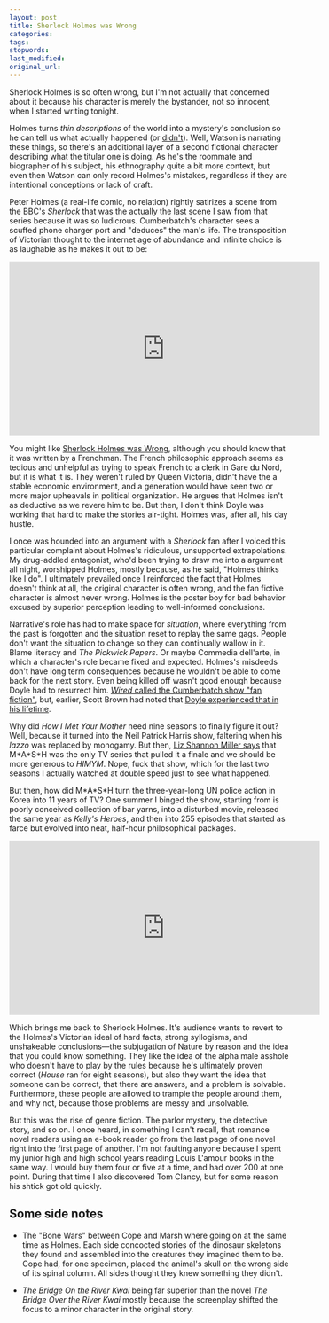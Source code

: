 ```yaml
---
layout: post
title: Sherlock Holmes was Wrong
categories:
tags:
stopwords:
last_modified:
original_url:
---
```


Sherlock Holmes is so often wrong, but I'm not actually that concerned about it because his character is merely the bystander, not so innocent, when I started writing tonight.

Holmes turns *thin descriptions* of the world into a mystery's conclusion so he can tell us what actually happened (or [didn't](https://en.wikipedia.org/wiki/The_Adventure_of_Silver_Blaze)). Well, Watson is narrating these things, so there's an additional layer of a second fictional character describing what the titular one is doing. As he's the roommate and biographer of his subject, his ethnography quite a bit more context, but even then Watson can only record Holmes's mistakes, regardless if they are intentional conceptions or lack of craft.

Peter Holmes (a real-life comic, no relation) rightly satirizes a scene from the BBC's *Sherlock* that was the actually the last scene I saw from that series because it was so ludicrous. Cumberbatch's character sees a scuffed phone charger port and "deduces" the man's life. The transposition of Victorian thought to the internet age of abundance and infinite choice is as laughable as he makes it out to be:

<iframe width="560" height="315" src="https://www.youtube.com/embed/eKQOk5UlQSc" frameborder="0" allow="accelerometer; autoplay; encrypted-media; gyroscope; picture-in-picture" allowfullscreen></iframe>

You might like [Sherlock Holmes was Wrong](https://amzn.to/3belDFE), although you should know that it was written by a Frenchman. The French philosophic approach seems as tedious and unhelpful as trying to speak French to a clerk in Gare du Nord, but it is what it is. They weren't ruled by Queen Victoria, didn't have the a stable economic environment, and a generation would have seen two or more major upheavals in political organization. He argues that Holmes isn't as deductive as we revere him to be. But then, I don't think Doyle was working that hard to make the stories air-tight. Holmes was, after all, his day hustle.

I once was hounded into an argument with a *Sherlock* fan after I voiced this particular complaint about Holmes's ridiculous, unsupported extrapolations. My drug-addled antagonist, who'd been trying to draw me into a argument all night, worshipped Holmes, mostly because, as he said, "Holmes thinks like I do". I ultimately prevailed once I reinforced the fact that Holmes doesn't think at all, the original character is often wrong, and the fan fictive character is almost never wrong. Holmes is the poster boy for bad behavior excused by superior perception leading to well-informed conclusions.

Narrative's role has had to make space for *situation*, where everything from the past is forgotten and the situation reset to replay the same gags. People don't want the situation to change so they can continually wallow in it. Blame literacy and *The Pickwick Papers*. Or maybe Commedia dell'arte, in which a character's role became fixed and expected. Holmes's misdeeds don't have long term consequences because he wouldn't be able to come back for the next story. Even being killed off wasn't good enough because Doyle had to resurrect him. [*Wired* called the Cumberbatch show "fan fiction"](https://www.wired.com/2014/01/sherlock-fandom/), but, earlier, Scott Brown had noted that [Doyle experienced that in his lifetime](https://www.wired.com/2009/04/pl-brown-6/).

Why did *How I Met Your Mother* need nine seasons to finally figure it out? Well, because it turned into the Neil Patrick Harris show, faltering when his *lazzo* was replaced by monogamy. But then, [Liz Shannon Miller says](https://www.indiewire.com/2014/11/its-time-to-forgive-the-how-i-met-your-mother-series-finale-67496/) that M\*A\*S\*H was the only TV series that pulled it a finale and we should be more generous to *HIMYM*. Nope, fuck that show, which for the last two seasons I actually watched at double speed just to see what happened.

But then, how did M\*A\*S\*H turn the three-year-long UN police action in Korea into 11 years of TV? One summer I binged the show, starting from is poorly conceived collection of bar yarns, into a disturbed movie, released the same year as *Kelly's Heroes*, and then into 255 episodes that started as farce but evolved into neat, half-hour philosophical packages.

<iframe width="560" height="315" src="https://www.youtube.com/embed/HG7p3KHwS_E" frameborder="0" allow="accelerometer; autoplay; encrypted-media; gyroscope; picture-in-picture" allowfullscreen></iframe>

Which brings me back to Sherlock Holmes. It's audience wants to revert to the Holmes's Victorian ideal of hard facts, strong syllogisms, and unshakeable conclusions—the subjugation of Nature by reason and the idea that you could know something. They like the idea of the alpha male asshole who doesn't have to play by the rules because he's ultimately proven correct (*House* ran for eight seasons), but also they want the idea that someone can be correct, that there are answers, and a problem is solvable. Furthermore, these people are allowed to trample the people around them, and why not, because those problems are messy and unsolvable.

But this was the rise of genre fiction. The parlor mystery, the detective story, and so on. I once heard, in something I can't recall, that romance novel readers using an e-book reader go from the last page of one novel right into the first page of another. I'm not faulting anyone because I spent my junior high and high school years reading Louis L'amour books in the same way. I would buy them four or five at a time, and had over 200 at one point. During that time I also discovered Tom Clancy, but for some reason his shtick got old quickly.

## Some side notes

* The "Bone Wars" between Cope and Marsh where going on at the same time as Holmes. Each side concocted stories of the dinosaur skeletons they found and assembled into the creatures they imagined them to be. Cope had, for one specimen, placed the animal's skull on the wrong side of its spinal column. All sides thought they knew something they didn't.

* *The Bridge On the River Kwai* being far superior than the novel *The Bridge Over the River Kwai* mostly because the screenplay shifted the focus to a minor character in the original story.
